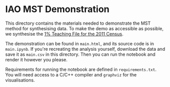 # IAO MST Demonstration

This directory contains the materials needed to demonstrate the MST method for
synthesising data. To make the demo as accessible as possible, we synthesise the
[1% Teaching File for the 2011 Census](https://www.ons.gov.uk/census/2011census/2011censusdata/censusmicrodata/microdatateachingfile).

The demonstration can be found in `main.html`, and its source code is in
`main.ipynb`. If you're recreating the analysis yourself, download the data and
save it as `main.csv` in this directory. Then you can run the notebook and
render it however you please.

Requirements for running the notebook are defined in `requirements.txt`. You
will need access to a C/C++ compiler and `graphviz` for the visualisations.
